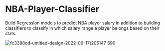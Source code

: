 # NBA-Player-Classifier
Build Regression models to predict NBA player salary in addition to building classifiers to classify in which salary range a player belongs based on their stats.

![fc3388cd-untitled-design-2022-06-17t205147 590](https://user-images.githubusercontent.com/81653555/186061110-90fcf851-5f02-45dd-acaf-e1de2218b5c6.jpg)
